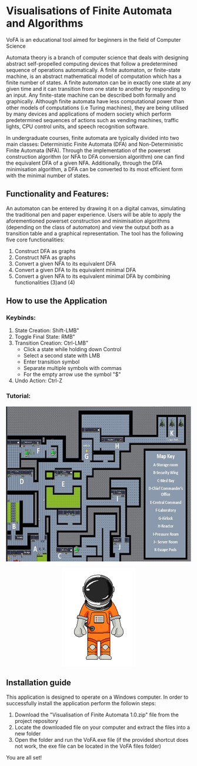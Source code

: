 # Visualisations of Finite Automata and Algorithms


VoFA is an educational tool aimed for beginners in the field of Computer Science

Automata theory is a branch of computer science that deals with designing abstract self-propelled computing devices that follow a predetermined sequence of operations automatically. A finite automaton, or finite-state machine, is an abstract mathematical model of computation which has a finite number of states. A finite automaton can 
be in exactly one state at any given time and it can transition from one state to another by responding to an input. Any finite-state machine can be described both formally 
and graphically. Although finite automata have less computational power than other models of computations (i.e Turing machines), they are being utilised by many devices and applications of modern society which perform predetermined sequences of actions such as vending machines, traffic lights, CPU control units, and speech recognition software.

In undergraduate courses, finite automata are typically divided into two main classes: Deterministic Finite Automata (DFA) and Non-Deterministic Finite Automata (NFA). 
Through the implementation of the powerset construction algorithm (or NFA to DFA conversion algorithm) one can find the equivalent DFA of a given NFA. Additionally, through 
the DFA minimisation algorithm, a DFA can be converted to its most efficient form with the minimal number of states.


## Functionality and Features:

An automaton can be entered by drawing it on a digital canvas, simulating the traditional pen and paper experience. Users will be able to apply the aforementioned powerset construction and minimisation algorithms (depending on the class of automaton) and view the output both as a transition table and a graphical representation. The tool has 
the following five core functionalities:

1. Construct DFA as graphs
2. Construct NFA as graphs
3. Convert a given NFA to its equivalent DFA
4. Convert a given DFA to its equivalent minimal DFA
5. Convert a given NFA to its equivalent minimal DFA by combining functionalities (3)and (4)


## How to use the Application

### Keybinds:
1. State Creation: Shift-LMB" 
2. Toggle Final State: RMB"
3. Transition Creation: Ctrl-LMB"
   - Click a state while holding down Control
   - Select a second state with LMB
   - Enter transition symbol
   - Separate multiple symbols with commas
   - For the empty arrow use the symbol "$"
4. Undo Action: Ctrl-Z

### Tutorial:



<p align="center">
  <img width="641" height="422" src="https://github.com/avoutsinas/Moon-Base-Delta/blob/main/images/picture3.jpg">
</p>

<p align="center">
  <img width="200" height="267" src="https://github.com/avoutsinas/Moon-Base-Delta/blob/main/Custom_graphics/Animation_Preview_Front.gif">
</p>

## Installation guide
This application is designed to operate on a Windows computer. In order to successfully install the application perform the followin steps:

1. Download the "Visualisation of Finite Automata 1.0.zip" file from the project repository
2. Locate the downloaded file on your computer and extract the files into a new folder
3. Open the folder and run the VoFA.exe file (if the provided shortcut does not work, the exe file can be located in the VoFA files folder)

You are all set!

